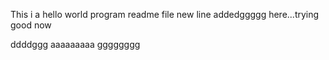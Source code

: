 This i a hello world program readme file
new line addedggggg here...trying good now

ddddggg
aaaaaaaaa
gggggggg
